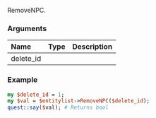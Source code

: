 RemoveNPC.
### Arguments
**Name**|**Type**|**Description**
:---|:---|:---
delete_id||

### Example

```perl
my $delete_id = 1;
my $val = $entitylist->RemoveNPC($delete_id);
quest::say($val); # Returns bool
```